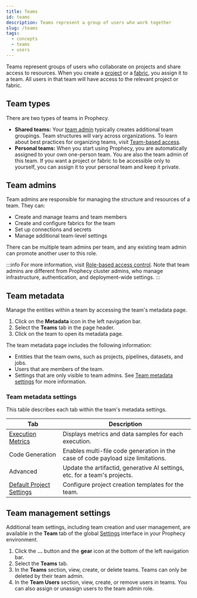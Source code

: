 ```yaml
---
title: Teams
id: teams
description: Teams represent a group of users who work together
slug: /teams
tags:
  - concepts
  - teams
  - users
---
```


Teams represent groups of users who collaborate on projects and share access to resources. When you create a [project](/projects) or a [fabric](docs/getting-started/concepts/fabrics.md), you assign it to a team. All users in that team will have access to the relevant project or fabric.

## Team types

There are two types of teams in Prophecy.

- **Shared teams:** Your [team admin](/administration/rbac#team-admins) typically creates additional team groupings. Team structures will vary across organizations. To learn about best practices for organizing teams, visit [Team-based access](/administration/team-based-access).
- **Personal teams:** When you start using Prophecy, you are automatically assigned to your own one-person team. You are also the team admin of this team. If you want a project or fabric to be accessible only to yourself, you can assign it to your personal team and keep it private.

## Team admins

Team admins are responsible for managing the structure and resources of a team. They can:

- Create and manage teams and team members
- Create and configure fabrics for the team
- Set up connections and secrets
- Manage additional team-level settings

There can be multiple team admins per team, and any existing team admin can promote another user to this role.

:::info
For more information, visit [Role-based access control](/administration/rbac#team-admins). Note that team admins are different from Prophecy cluster admins, who manage infrastructure, authentication, and deployment-wide settings.
:::

## Team metadata

Manage the entities within a team by accessing the team's metadata page.

1. Click on the **Metadata** icon in the left navigation bar.
1. Select the **Teams** tab in the page header.
1. Click on the team to open its metadata page.

The team metadata page includes the following information:

- Entities that the team owns, such as projects, pipelines, datasets, and jobs.
- Users that are members of the team.
- Settings that are only visible to team admins. See [Team metadata settings](#team-metadata-settings) for more information.

### Team metadata settings

This table describes each tab within the team's metadata settings.

| Tab                                                                                 | Description                                                                      |
| ----------------------------------------------------------------------------------- | -------------------------------------------------------------------------------- |
| [Execution Metrics](/engineers/execution-metrics)                                   | Displays metrics and data samples for each execution.                            |
| Code Generation                                                                     | Enables multi-file code generation in the case of code payload size limitations. |
| Advanced                                                                            | Update the artifactid, generative AI settings, etc. for a team's projects.       |
| [Default Project Settings](/administration/project-types/project-creation-template) | Configure project creation templates for the team.                               |

## Team management settings

Additional team settings, including team creation and user management, are available in the **Team** tab of the global [Settings](/settings) interface in your Prophecy environment.

1. Click the **...** button and the **gear** icon at the bottom of the left navigation bar.
1. Select the **Teams** tab.
1. In the **Teams** section, view, create, or delete teams. Teams can only be deleted by their team admin.
1. In the **Team Users** section, view, create, or remove users in teams. You can also assign or unassign users to the team admin role.
